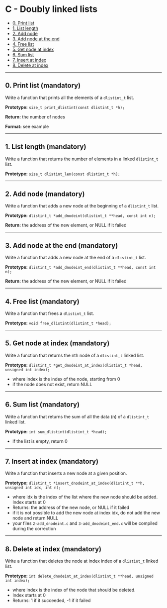 # C - Doubly linked lists

- [0. Print list](#0-print-list-mandatory)
- [1. List length](#1-list-length-mandatory)
- [2. Add node](#2-add-node-mandatory)
- [3. Add node at the end](#3-add-node-at-the-end-mandatory)
- [4. Free list](#4-free-list-mandatory)
- [5. Get node at index](#5-get-node-at-index-mandatory)
- [6. Sum list](#6-sum-list-mandatory)
- [7. Insert at index](#7-insert-at-index-mandatory)
- [8. Delete at index](#8-delete-at-index-mandatory)

---

## 0. Print list (mandatory)

Write a function that prints all the elements of a `dlistint_t` list.

**Prototype:** `size_t print_dlistint(const dlistint_t *h);`

**Return:** the number of nodes

**Format:** see example

---

## 1. List length (mandatory)

Write a function that returns the number of elements in a linked `dlistint_t` list.

**Prototype:** `size_t dlistint_len(const dlistint_t *h);`

---

## 2. Add node (mandatory)

Write a function that adds a new node at the beginning of a `dlistint_t` list.

**Prototype:** `dlistint_t *add_dnodeint(dlistint_t **head, const int n);`

**Return:** the address of the new element, or NULL if it failed

---

## 3. Add node at the end (mandatory)

Write a function that adds a new node at the end of a `dlistint_t` list.

**Prototype:** `dlistint_t *add_dnodeint_end(dlistint_t **head, const int n);`

**Return:** the address of the new element, or NULL if it failed

---

## 4. Free list (mandatory)

Write a function that frees a `dlistint_t` list.

**Prototype:** `void free_dlistint(dlistint_t *head);`

---

## 5. Get node at index (mandatory)

Write a function that returns the nth node of a `dlistint_t` linked list.

**Prototype:** `dlistint_t *get_dnodeint_at_index(dlistint_t *head, unsigned int index);`

- where index is the index of the node, starting from 0
- if the node does not exist, return NULL

---

## 6. Sum list (mandatory)

Write a function that returns the sum of all the data (n) of a `dlistint_t` linked list.

**Prototype:** `int sum_dlistint(dlistint_t *head);`

- if the list is empty, return 0

---

## 7. Insert at index (mandatory)

Write a function that inserts a new node at a given position.

**Prototype:** `dlistint_t *insert_dnodeint_at_index(dlistint_t **h, unsigned int idx, int n);`

- where idx is the index of the list where the new node should be added. Index starts at 0
- Returns: the address of the new node, or NULL if it failed
- if it is not possible to add the new node at index idx, do not add the new node and return NULL
- your files `2-add_dnodeint.c` and `3-add_dnodeint_end.c` will be compiled during the correction

---

## 8. Delete at index (mandatory)

Write a function that deletes the node at index index of a `dlistint_t` linked list.

**Prototype:** `int delete_dnodeint_at_index(dlistint_t **head, unsigned int index);`

- where index is the index of the node that should be deleted.
- Index starts at 0
- Returns: 1 if it succeeded, -1 if it failed

